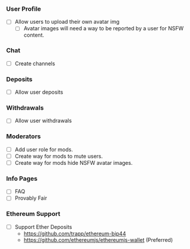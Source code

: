 ### User Profile
- [ ] Allow users to upload their own avatar img
    - [ ] Avatar images will need a way to be reported by a user for NSFW content.

### Chat
- [ ] Create channels

### Deposits
- [ ] Allow user deposits

### Withdrawals
- [ ] Allow user withdrawals

### Moderators
- [ ] Add user role for mods.
- [ ] Create way for mods to mute users.
- [ ] Create way for mods hide NSFW avatar images.

### Info Pages
- [ ] FAQ
- [ ] Provably Fair
 
### Ethereum Support 
 - [ ] Support Ether Deposits 
    - https://github.com/trapp/ethereum-bip44
    - https://github.com/ethereumjs/ethereumjs-wallet (Preferred)